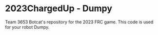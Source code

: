 # 2023ChargedUp - Dumpy
Team 3653 Botcat's repository for the 2023 FRC game.
This code is used for your robot Dumpy.
